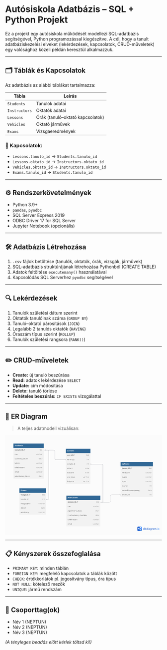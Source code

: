
# Autósiskola Adatbázis – SQL + Python Projekt

Ez a projekt egy autósiskola működését modellezi SQL-adatbázis segítségével, Python programozással kiegészítve. A cél, hogy a tanult adatbáziskezelési elveket (lekérdezések, kapcsolatok, CRUD-műveletek) egy valósághoz közeli példán keresztül alkalmazzuk.

---

## 🗂️ Táblák és Kapcsolatok

Az adatbázis az alábbi táblákat tartalmazza:

| Tábla         | Leírás |
|---------------|--------|
| `Students`    | Tanulók adatai |
| `Instructors` | Oktatók adatai |
| `Lessons`     | Órák (tanuló–oktató kapcsolatok) |
| `Vehicles`    | Oktató járművek |
| `Exams`       | Vizsgaeredmények |

### 🔗 Kapcsolatok:

- `Lessons.tanulo_id` → `Students.tanulo_id`
- `Lessons.oktato_id` → `Instructors.oktato_id`
- `Vehicles.oktato_id` → `Instructors.oktato_id`
- `Exams.tanulo_id` → `Students.tanulo_id`

---

## ⚙️ Rendszerkövetelmények

- Python 3.9+
- `pandas`, `pyodbc`
- SQL Server Express 2019
- ODBC Driver 17 for SQL Server
- Jupyter Notebook (opcionális)

---

## 🛠️ Adatbázis Létrehozása

1. `.csv` fájlok betöltése (tanulók, oktatók, órák, vizsgák, járművek)
2. SQL-adatbázis struktúrájának létrehozása Pythonból (CREATE TABLE)
3. Adatok feltöltése `executemany()` használatával
4. Kapcsolódás SQL Serverhez `pyodbc` segítségével

---

## 🔍 Lekérdezések

1. Tanulók születési dátum szerint
2. Oktatók tanulóinak száma (`GROUP BY`)
3. Tanuló–oktató párosítások (`JOIN`)
4. Legalább 2 tanulós oktatók (`HAVING`)
5. Óraszám típus szerint (`ROLLUP`)
6. Tanulók születési rangsora (`RANK()`)

---

## ✏️ CRUD-műveletek

- **Create:** új tanuló beszúrása
- **Read:** adatok lekérdezése `SELECT`
- **Update:** cím módosítása
- **Delete:** tanuló törlése
- **Feltételes beszúrás:** `IF EXISTS` vizsgálattal

---

## 🧩 ER Diagram

> A teljes adatmodell vizuálisan:

![ER Diagram](diagram.png)

---

## 📋 Kényszerek összefoglalása

- `PRIMARY KEY`: minden táblán
- `FOREIGN KEY`: megfelelő kapcsolatok a táblák között
- `CHECK`: értékkorlátok pl. jogosítvány típus, óra típus
- `NOT NULL`: kötelező mezők
- `UNIQUE`: jármű rendszám

---

## 👤 Csoporttag(ok)

- Név 1 (NEPTUN)
- Név 2 (NEPTUN)
- Név 3 (NEPTUN)

*(A tényleges beadás előtt kérlek töltsd ki!)*
